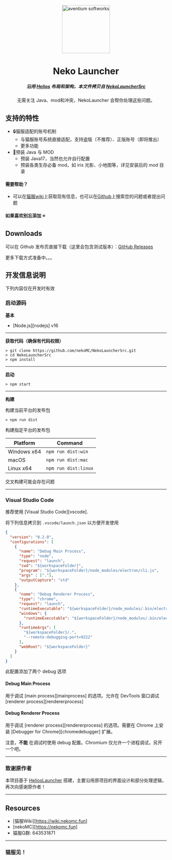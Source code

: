<p align="center"><img src="https://github.com/nekoMC/NekoLauncherSrc/blob/master/app/assets/images/SealCircle.png" width="150px" height="150px" alt="aventium softworks"></p>

<h1 align="center">Neko Launcher</h1>

<em><h5 align="center">沿用 <a href="https://github.com/dscalzi/HeliosLauncher">Helios</a> 布局和架构，本文件拷贝自 <a href="https://github.com/nekoMC/NekoLauncherSrc">NekoLauncherSrc</a></h5></em>

<p align="center">无需关注 Java、mod和冲突，NekoLauncher 会帮你处理这些问题。</p>

## 支持的特性

* 🔒猫服适配的账号机制
  * 与猫服账号系统直接适配，支持盗版（不推荐）、正版账号（即将推出）
  * 更多功能
* 📂预装 Java 与 MOD 
  * 预装 Java17，当然也允许自行配置
  * 预装各类生存必备 mod，如 iris 光影、小地图等，详见安装后的 mod 目录


#### 需要帮助？

* 可以在[猫服wiki](https://wiki.nekomc.fun)上获取现有信息，也可以在[Github](https://github.com/nekoMC/NekoLauncherSrc/issues)上搜索您的问题或者提出问题

#### 如果喜欢别忘添加 ⭐

## Downloads

可以在 Github 发布页直接下载（这里会包含测试版本）：[GitHub Releases](https://github.com/nekoMC/NekoLauncher/releases)

更多下载方式准备中。。。

## 开发信息说明

下列内容仅在开发时有效

### 启动源码

**基本**

* [Node.js][nodejs] v16

---

**获取代码（确保有代码权限）**

```console
> git clone https://github.com/nekoMC/NekoLauncherSrc.git
> cd NekoLauncherSrc
> npm install
```

---

**启动**

```console
> npm start
```

---

**构建**

构建当前平台的发布包

```console
> npm run dist
```

构建指定平台的发布包

| Platform    | Command              |
| ----------- | -------------------- |
| Windows x64 | `npm run dist:win`   |
| macOS       | `npm run dist:mac`   |
| Linux x64   | `npm run dist:linux` |

交叉构建可能会存在问题

---

### Visual Studio Code

推荐使用 [Visual Studio Code][vscode].

将下列信息拷贝到 `.vscode/launch.json` 以方便开发使用

```JSON
{
  "version": "0.2.0",
  "configurations": [
    {
      "name": "Debug Main Process",
      "type": "node",
      "request": "launch",
      "cwd": "${workspaceFolder}",
      "program": "${workspaceFolder}/node_modules/electron/cli.js",
      "args" : ["."],
      "outputCapture": "std"
    },
    {
      "name": "Debug Renderer Process",
      "type": "chrome",
      "request": "launch",
      "runtimeExecutable": "${workspaceFolder}/node_modules/.bin/electron",
      "windows": {
        "runtimeExecutable": "${workspaceFolder}/node_modules/.bin/electron.cmd"
      },
      "runtimeArgs": [
        "${workspaceFolder}/.",
        "--remote-debugging-port=9222"
      ],
      "webRoot": "${workspaceFolder}"
    }
  ]
}
```

此配置添加了两个 debug 选项

#### Debug Main Process

用于调试 [main process][mainprocess] 的选项。允许在 DevTools 窗口调试 [renderer process][rendererprocess]

#### Debug Renderer Process

用于调试 [renderer process][rendererprocess] 的选项。需要在 Chrome 上安装 [Debugger for Chrome][chromedebugger] 扩展。

注意，**不能** 在调试时使用 debug 配置。Chromium 仅允许一个进程调试，另开一个吧。

---

### 致谢原作者

本项目基于 [HeliosLauncher](https://github.com/dscalzi/HeliosLauncher) 搭建，主要沿用原项目的界面设计和部分处理逻辑，再次向感谢原作者！

---

## Resources

* [猫服Wiki][https://wiki.nekomc.fun]
* [nekoMC][https://nekomc.fun]
* 猫服Q群: 643531871

---

### 猫服见！
